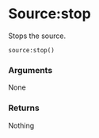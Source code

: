 <!--
category: reference
-->

Source:stop
===

Stops the source.

    source:stop()

### Arguments

None

### Returns

Nothing
